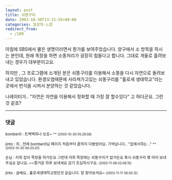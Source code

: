 ```yaml
---
layout: post
title: 쇠똥구리
date: 2003-10-30T13:15:55+09:00
categories: 일상의-느낌
redirect_from:
  - /180
---
```


아침에 SBS에서 물은 생명이라면서 뭔가를 보여주었습니다. 양구에서 소 방목을 하시는 분인데, 원래 목장을 하면 소똥처리가 굉장히 힘들다고 합니다. 그대로 개울로 흘려보내는 경우가 대부분이고요.

하지만 , 그 프로그램에 소개된 분은 쇠똥구리를 이용해서 소똥을 다시 자연으로 돌려보내고 있었습니다. 환경오염때문에 사라져가고있는 쇠똥구리를 "홀로세 생태학교"라는 곳에서 번식을 시켜서 분양하는 것 같았습니다.

나레이터가.. "자연은 자연을 이용해서 정화할 때 가장 잘 할수있다" 고 하더군요. 그런것 같죠?

* * *

### 댓글



<!--- cmt:391 --->
<!--- mail: --->
<!--- parent:0 --->

<small>bomber0 : 트랙백하나 쏘죠~ ^^ <small>(2003-10-30 05:28:58)</small></small>


<!--- cmt:392 --->
<!--- mail: --->
<!--- parent:0 --->

<small>jinto : 히.. 전에 bomber0님 페이지 처음부터 끝까지 다봤었어요. 기억납니다.. "집에서하는 .." ^^ <small>(2003-10-30 06:33:20)</small></small>


<!--- cmt:393 --->
<!--- mail: --->
<!--- parent:0 --->

<small>손님 : 저희 집이 목장을 하거든요 그런데 저희 목장에는 쇠똥구리가 없거든요 혹시 쇠똥구리 몇 마리 보내주실순 없나요..~~즐거운 하루 보내세요 감기 조심하시구요. <small>(2003-11-08 02:06:15)</small></small>


<!--- cmt:394 --->
<!--- mail: --->
<!--- parent:0 --->

<small>jinto : 글쎄요.. 홀로세생태학교였던것 같습니다. 함 찾아보셔요~ <small>(2003-11-17 06:05:12)</small></small>

